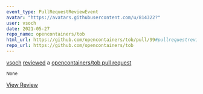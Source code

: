 ```yaml
---
event_type: PullRequestReviewEvent
avatar: "https://avatars.githubusercontent.com/u/814322?"
user: vsoch
date: 2021-05-27
repo_name: opencontainers/tob
html_url: https://github.com/opencontainers/tob/pull/99#pullrequestreview-669706161
repo_url: https://github.com/opencontainers/tob
---
```


<a href='https://github.com/vsoch' target='_blank'>vsoch</a> <a href='https://github.com/opencontainers/tob/pull/99#pullrequestreview-669706161' target='_blank'>reviewed</a> a <a href='https://github.com/opencontainers/tob/pull/99' target='_blank'>opencontainers/tob pull request</a>

<small>None</small>

<a href='https://github.com/opencontainers/tob/pull/99#pullrequestreview-669706161' target='_blank'>View Review</a>
